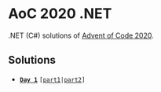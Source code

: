 # AoC 2020 .NET

.NET (C#) solutions of [Advent of Code 2020](https://adventofcode.com/2020).

## Solutions

* [**`Day 1`**](https://github.com/melanchall/aoc2020net/blob/main/Aoc2020Net/Days/Day1.cs) `[`[`part1`](https://github.com/melanchall/aoc2020net/blob/main/Aoc2020Net/Days/Day1.cs#L8)`|`[`part2`](https://github.com/melanchall/aoc2020net/blob/main/Aoc2020Net/Days/Day1.cs#L15)`]`
